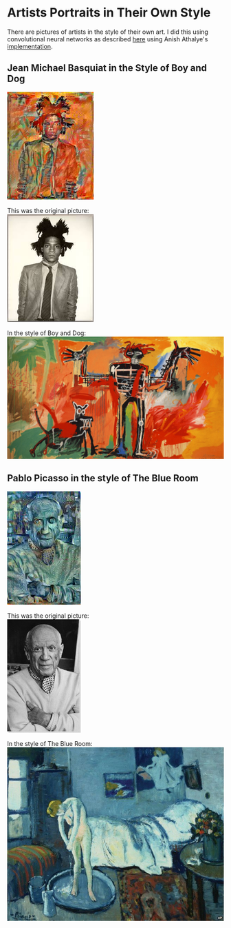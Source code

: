 # Artists Portraits in Their Own Style
There are pictures of artists in the style of their own art. I did this using convolutional neural networks as described [here](http://arxiv.org/pdf/1508.06576v2.pdf) using Anish Athalye's [implementation](https://github.com/anishathalye/neural-style).

## Jean Michael Basquiat in the Style of Boy and Dog

![basquiat-styled](basquiat/basquiat_styled.jpg)

This was the original picture:  
![basquiat](basquiat/basquiat.jpg)

In the style of Boy and Dog:
![boy-and-dog](basquiat/boy_and_dog.jpg)


## Pablo Picasso in the style of The Blue Room

![picasso-styled](picasso/picasso_styled.jpg)

This was the original picture:  
![picasso](picasso/picasso.jpg)

In the style of The Blue Room:  
![blue-room](picasso/blue-room.jpg)
